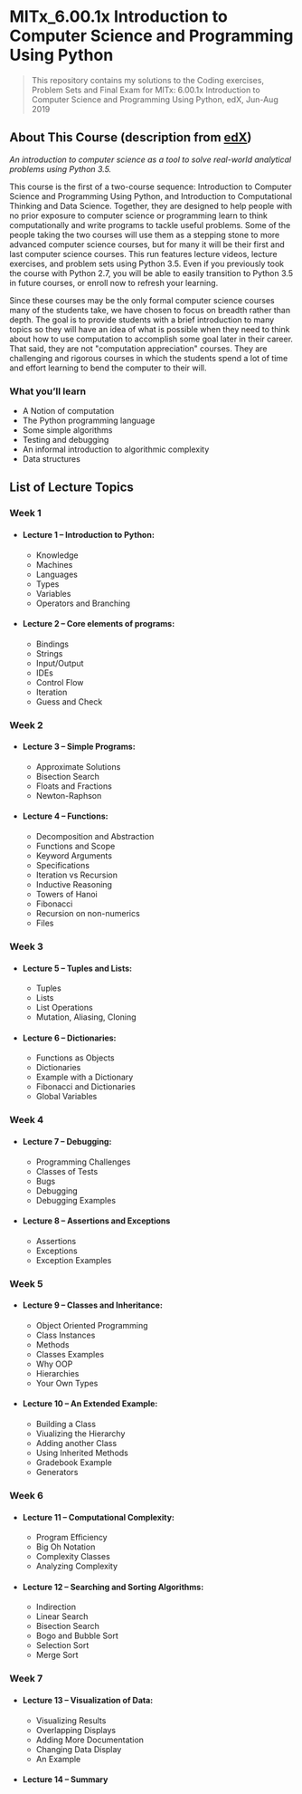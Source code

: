 # MITx_6.00.1x Introduction to Computer Science and Programming Using Python
> This repository contains my solutions to the Coding exercises, Problem Sets and Final Exam for MITx: 6.00.1x Introduction to Computer Science and Programming Using Python, edX, Jun-Aug 2019

## About This Course (description from [edX](https://www.edx.org/course/introduction-to-computer-science-and-programming-using-python-2))

*An introduction to computer science as a tool to solve real-world analytical problems using Python 3.5.*

This course is the first of a two-course sequence: Introduction to Computer Science and Programming Using Python, and Introduction to Computational Thinking and Data Science. Together, they are designed to help people with no prior exposure to computer science or programming learn to think computationally and write programs to tackle useful problems. Some of the people taking the two courses will use them as a stepping stone to more advanced computer science courses, but for many it will be their first and last computer science courses. This run features lecture videos, lecture exercises, and problem sets using Python 3.5. Even if you previously took the course with Python 2.7, you will be able to easily transition to Python 3.5 in future courses, or enroll now to refresh your learning.

Since these courses may be the only formal computer science courses many of the students take, we have chosen to focus on breadth rather than depth. The goal is to provide students with a brief introduction to many topics so they will have an idea of what is possible when they need to think about how to use computation to accomplish some goal later in their career. That said, they are not "computation appreciation" courses. They are challenging and rigorous courses in which the students spend a lot of time and effort learning to bend the computer to their will.

### What you’ll learn

* A Notion of computation
* The Python programming language
* Some simple algorithms
* Testing and debugging
* An informal introduction to algorithmic complexity
* Data structures

## List of Lecture Topics
### Week 1
- #### Lecture 1 – Introduction to Python:
  - Knowledge
  - Machines
  - Languages
  - Types
  - Variables
  - Operators and Branching
- #### Lecture 2 – Core elements of programs:
  - Bindings
  - Strings
  - Input/Output
  - IDEs
  - Control Flow
  - Iteration
  - Guess and Check
### Week 2
- #### Lecture 3 – Simple Programs:
  - Approximate Solutions
  - Bisection Search
  - Floats and Fractions
  - Newton-Raphson
- #### Lecture 4 – Functions:
  - Decomposition and Abstraction
  - Functions and Scope
  - Keyword Arguments
  - Specifications
  - Iteration vs Recursion
  - Inductive Reasoning
  - Towers of Hanoi
  - Fibonacci
  - Recursion on non-numerics
  - Files
### Week 3
- #### Lecture 5 – Tuples and Lists:
  - Tuples
  - Lists
  - List Operations
  - Mutation, Aliasing, Cloning
- #### Lecture 6 – Dictionaries:
  - Functions as Objects
  - Dictionaries
  - Example with a Dictionary
  - Fibonacci and Dictionaries
  - Global Variables
### Week 4
- #### Lecture 7 – Debugging:
  - Programming Challenges
  - Classes of Tests
  - Bugs
  - Debugging
  - Debugging Examples
- #### Lecture 8 – Assertions and Exceptions
  - Assertions
  - Exceptions
  - Exception Examples
### Week 5
- #### Lecture 9 – Classes and Inheritance:
  - Object Oriented Programming
  - Class Instances
  - Methods
  - Classes Examples
  - Why OOP
  - Hierarchies
  - Your Own Types
- #### Lecture 10 – An Extended Example:
  - Building a Class
  - Viualizing the Hierarchy
  - Adding another Class
  - Using Inherited Methods
  - Gradebook Example
  - Generators
### Week 6
- #### Lecture 11 – Computational Complexity:
  - Program Efficiency
  - Big Oh Notation
  - Complexity Classes
  - Analyzing Complexity
- #### Lecture 12 – Searching and Sorting Algorithms:
  - Indirection
  - Linear Search
  - Bisection Search
  - Bogo and Bubble Sort
  - Selection Sort
  - Merge Sort
### Week 7
- #### Lecture 13 – Visualization of Data:
  - Visualizing Results
  - Overlapping Displays
  - Adding More Documentation
  - Changing Data Display
  - An Example
- #### Lecture 14 – Summary
